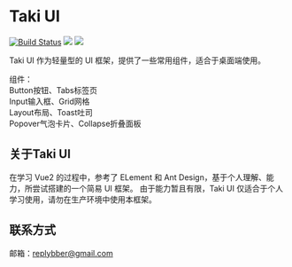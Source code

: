 # Taki UI
[![Build Status](https://travis-ci.org/VF25G/TakiUI.svg?branch=master)](https://travis-ci.org/VF25G/TakiUI)
![](https://img.shields.io/badge/language-JavaScript-yellow.svg)
![](https://img.shields.io/badge/license-MIT-000000.svg)

Taki UI 作为轻量型的 UI 框架，提供了一些常用组件，适合于桌面端使用。

组件：<br>
Button按钮、Tabs标签页<br>
Input输入框、Grid网格<br>
Layout布局、Toast吐司<br>
Popover气泡卡片、Collapse折叠面板

## 关于Taki UI

在学习 Vue2 的过程中，参考了 ELement 和 Ant Design，基于个人理解、能力，所尝试搭建的一个简易 UI 框架。
由于能力暂且有限，Taki UI 仅适合于个人学习使用，请勿在生产环境中使用本框架。

## 联系方式
邮箱：replybber@gmail.com